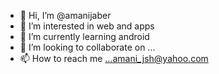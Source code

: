 - 👋 Hi, I’m @amanijaber
- 👀 I’m interested in web and apps 
- 🌱 I’m currently learning android 
- 💞️ I’m looking to collaborate on ...
- 📫 How to reach me ...amani_jsh@yahoo.com

<!---
amanijaber/amanijaber is a ✨ special ✨ repository because its `README.md` (this file) appears on your GitHub profile.
You can click the Preview link to take a look at your changes.
--->
